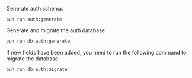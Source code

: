 Generate auth schema.

```bash
bun run auth:generate
```



Generate and migrate the auth database.



```bash
bun run db:auth:generate
```

If new fields have been added, you need to run the following command to migrate the database.

```bash
bun run db:auth:migrate
```

